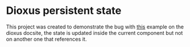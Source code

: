 # Dioxus persistent state

This project was created to demonstrate the bug with [this](https://dioxuslabs.com/learn/0.4/cookbook/state/custom_hooks?phantom=composing-hooks#composing-hooks) example on the dioxus docsite, the state is updated inside the current component but not on another one that references it.